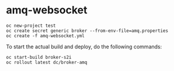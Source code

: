# amq-websocket
```
oc new-project test
oc create secret generic broker --from-env-file=amq.properties
oc create -f amq-websocket.yml
```
To start the actual build and deploy, do the following commands:
```
oc start-build broker-s2i
oc rollout latest dc/broker-amq
```
